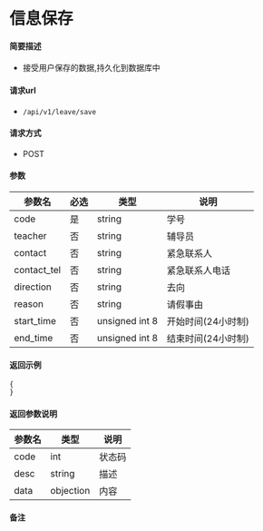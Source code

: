 信息保存
===

#### 简要描述
 - 接受用户保存的数据,持久化到数据库中

#### 请求url
 - `/api/v1/leave/save`

#### 请求方式
 - POST

#### 参数
| 参数名 | 必选 | 类型 | 说明 |
| --- | --- | --- | --- |
| code | 是 | string | 学号 |
| teacher | 否 | string | 辅导员 |
| contact | 否 | string | 紧急联系人 |
| contact_tel | 否 | string | 紧急联系人电话 |
| direction | 否 | string | 去向 |
| reason | 否 | string | 请假事由 |
| start_time | 否 | unsigned int 8 | 开始时间(24小时制) |
| end_time | 否 | unsigned int 8 | 结束时间(24小时制) |

#### 返回示例
```
{
}
```
#### 返回参数说明
|参数名  |类型 |说明|  
| ---  | --- | ---|  
| code | int | 状态码 |
| desc | string | 描述 |  
| data | objection | 内容 |
#### 备注
